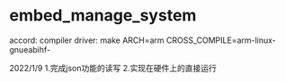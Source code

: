 # embed_manage_system
accord:
compiler driver:
make ARCH=arm CROSS_COMPILE=arm-linux-gnueabihf-

2022/1/9
1.完成json功能的读写
2.实现在硬件上的直接运行